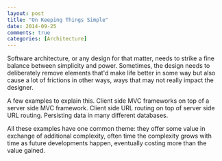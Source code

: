 ```yaml
---
layout: post
title: "On Keeping Things Simple"
date: 2014-09-25
comments: true
categories: [Architecture]
---
```


Software architecture, or any design for that matter, needs to strike a fine balance between simplicity and power. Sometimes, the design needs to deliberately remove elements that'd make life better in some way but also cause a lot of frictions in other ways, ways that may not really impact the designer.

A few examples to explain this. Client side MVC frameworks on top of a server side MVC framework. Client side URL routing on top of server side URL routing. Persisting data in many different databases.

All these examples have one common theme: they offer some value in exchange of additional complexity, often time the complexity grows with time as future developments happen, eventually costing more than the value gained.